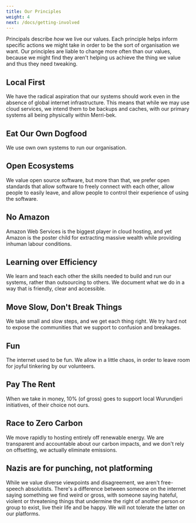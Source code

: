 ```yaml
---
title: Our Principles
weight: 4
next: /docs/getting-involved
---
```


Principals describe *how* we live our values. Each principle helps inform specific actions we might take in order to be the sort of organisation we want. Our principles are liable to change more often than our values, because we might find they aren't helping us achieve the thing we value and thus they need tweaking.

## Local First
We have the radical aspiration that our systems should work even in the absence of global internet infrastructure. This means that while we may use cloud services, we intend them to be backups and caches, with our primary systems all being physically within Merri-bek.

## Eat Our Own Dogfood
We use own own systems to run our organisation.

## Open Ecosystems
We value open source software, but more than that, we prefer open standards that allow software to freely connect with each other, allow people to easily leave, and allow people to control their experience of using the software.

## No Amazon
Amazon Web Services is the biggest player in cloud hosting, and yet Amazon is the poster child for extracting massive wealth while providing inhuman labour conditions.

## Learning over Efficiency
We learn and teach each other the skills needed to build and run our systems, rather than outsourcing to others. We document what we do in a way that is friendly, clear and accessible.

## Move Slow, Don't Break Things
We take small and slow steps, and we get each thing right. We try hard not to expose the communities that we support to confusion and breakages.

## Fun
The internet used to be fun. We allow in a little chaos, in order to leave room for joyful tinkering by our volunteers.

## Pay The Rent
When we take in money, 10% (of gross) goes to support local Wurundjeri initiatives, of their choice not ours.

## Race to Zero Carbon
We move rapidly to hosting entirely off renewable energy. We are transparent and accountable about our carbon impacts, and we don't rely on offsetting, we actually eliminate emissions.

## Nazis are for punching, not platforming
While we value diverse viewpoints and disagreement, we aren't free-speech absolutists. There's a difference between someone on the internet saying something we find weird or gross, with someone saying hateful, violent or threatening things that undermine the right of another person or group to exist, live their life and be happy. We will not tolerate the latter on our platforms.